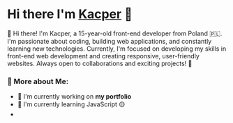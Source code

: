 # Hi there I'm [Kacper](https://filipowski.ovh) 👋

👋 Hi there! I'm Kacper, a 15-year-old front-end developer from Poland 🇵🇱. I'm passionate about coding, building web applications, and constantly learning new technologies. Currently, I'm focused on developing my skills in front-end web development and creating responsive, user-friendly websites. Always open to collaborations and exciting projects! 🚀

### 🧐 More about Me:
- 🔭 I'm currently working on **my portfolio**
- 🌱 I'm currently learning JavaScript 🟡
- 